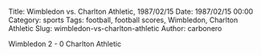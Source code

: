Title: Wimbledon vs. Charlton Athletic, 1987/02/15
Date: 1987/02/15 00:00
Category: sports
Tags: football, football scores, Wimbledon, Charlton Athletic
Slug: wimbledon-vs-charlton-athletic
Author: carbonero


Wimbledon 2 - 0 Charlton Athletic
